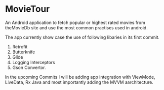 # MovieTour
An Android application to fetch popular or highest rated movies from theMovieDb site and use the most common practises used in android.

The app currently show case the use of following libaries in its first commit.
1) Retrofit
2) Butterknife
3) Glide
4) Logging Interceptors
5) Gson Convertor.

In the upcoming Commits I will be adding app integration with ViewMode, LiveData, Rx Java and most importantly adding the MVVM aarchitecture.

